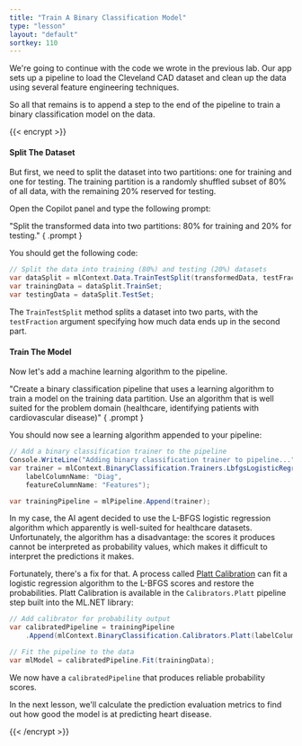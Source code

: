 ```yaml
---
title: "Train A Binary Classification Model"
type: "lesson"
layout: "default"
sortkey: 110
---
```


We're going to continue with the code we wrote in the previous lab. Our app sets up a pipeline to load the Cleveland CAD dataset and clean up the data using several feature engineering techniques.

So all that remains is to append a step to the end of the pipeline to train a binary classification model on the data.

{{< encrypt >}}

#### Split The Dataset

But first, we need to split the dataset into two partitions: one for training and one for testing. The training partition is a randomly shuffled subset of 80% of all data, with the remaining 20% reserved for testing.

Open the Copilot panel and type the following prompt:

"Split the transformed data into two partitions: 80% for training and 20% for testing."
{ .prompt }

You should get the following code:

```csharp
// Split the data into training (80%) and testing (20%) datasets
var dataSplit = mlContext.Data.TrainTestSplit(transformedData, testFraction: 0.2);
var trainingData = dataSplit.TrainSet;
var testingData = dataSplit.TestSet;
```

The `TrainTestSplit` method splits a dataset into two parts, with the `testFraction` argument specifying how much data ends up in the second part.

#### Train The Model

Now let's add a machine learning algorithm to the pipeline.

"Create a binary classification pipeline that uses a learning algorithm to train a model on the training data partition. Use an algorithm that is well suited for the problem domain (healthcare, identifying patients with cardiovascular disease)"
{ .prompt }

You should now see a learning algorithm appended to your pipeline:

```csharp
// Add a binary classification trainer to the pipeline
Console.WriteLine("Adding binary classification trainer to pipeline...");
var trainer = mlContext.BinaryClassification.Trainers.LbfgsLogisticRegression(
    labelColumnName: "Diag", 
    featureColumnName: "Features");

var trainingPipeline = mlPipeline.Append(trainer);
```

In my case, the AI agent decided to use the L-BFGS logistic regression algorithm which apparently is well-suited for healthcare datasets. Unfortunately, the algorithm has a disadvantage: the scores it produces cannot be interpreted as probability values, which makes it difficult to interpret the predictions it makes.  

Fortunately, there's a fix for that. A process called [Platt Calibration](https://en.wikipedia.org/wiki/Platt_scaling) can fit a logistic regression algorithm to the L-BFGS scores and restore the probabilities. Platt Calibration is available in the `Calibrators.Platt` pipeline step built into the ML.NET library:

```csharp
// Add calibrator for probability output
var calibratedPipeline = trainingPipeline
    .Append(mlContext.BinaryClassification.Calibrators.Platt(labelColumnName: "Diag"));

// Fit the pipeline to the data
var mlModel = calibratedPipeline.Fit(trainingData);
```

We now have a `calibratedPipeline` that produces reliable probability scores.

In the next lesson, we'll calculate the prediction evaluation metrics to find out how good the model is at predicting heart disease.

{{< /encrypt >}}
